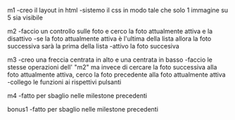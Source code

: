m1 
-creo il layout in html 
-sistemo il css in modo tale che solo 1 immagine su 5 sia visibile 

m2
-faccio un controllo sulle foto e cerco la foto attualmente attiva e la disattivo
-se la foto attualmente attiva è l'ultima della lista allora la foto successiva sarà la prima della lista 
-attivo la foto succesiva

m3
-creo una freccia centrata in alto e una centrata in basso
-faccio le stesse operazioni dell' "m2" ma invece di cercare la foto successiva alla foto attualmente attiva, cerco la foto precedente alla foto attualmente attiva
-collego le funzioni ai rispettivi pulsanti

m4
-fatto per sbaglio nelle milestone precedenti

bonus1
-fatto per sbaglio nelle milestone precedenti